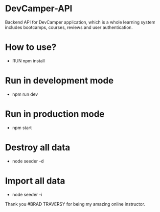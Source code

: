 # DevCamper-API
Backend API for DevCamper application, which is a whole learning system includes bootcamps, courses, reviews and user authentication.

# How to use?
 - RUN npm install
 
# Run in development mode
 - npm run dev

# Run in production mode
 - npm start

# Destroy all data
 - node seeder -d

# Import all data
 - node seeder -i

Thank you #BRAD TRAVERSY
 for being my amazing online instructor.

